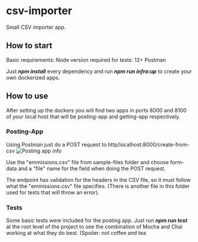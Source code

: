 # csv-importer
Small CSV importer app.


## How to start
Basic requirements:
Node version required for tests: 12+
Postman


Just ***npm install*** every dependency and run ***npm run infra:up*** to create your own dockerized apps.

## How to use
After setting up the dockers you will find two apps in ports 8000 and 8100 of your local host that will be posting-app and getting-app respectively.

### Posting-App

Using Postman just do a POST request to http/localhost:8000/create-from-csv
 ![Posting app info](https://github.com/rubander/csv-importer/blob/02e09f7343e0c30f30b5dbbe3f55f3271266b2b2/assets/images/posting-app-upload-example.PNG)

Use the "emmissions.csv" file from sample-files folder and choose form-data and a "file" name for the field when doing the POST request.

The endpoint has validation for the headers in the CSV file, so it must follow what the "emmissions.csv" file specifies. (There is another file in this folder used for tests that will throw an error).


### Tests
Some basic tests were included for the posting app. Just run ***npm run test*** at the root level of the project to see the combination of Mocha and Chai working at what they do best. (Spoiler: not coffee and tea